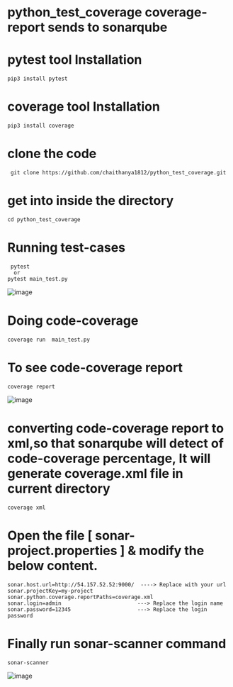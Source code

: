 # python_test_coverage  coverage-report sends to sonarqube
# pytest tool Installation
```
pip3 install pytest
```

# coverage tool Installation

```
pip3 install coverage
```

# clone the code
```
 git clone https://github.com/chaithanya1812/python_test_coverage.git
```
# get into inside the directory
```
cd python_test_coverage
```
# Running test-cases
```
 pytest
  or
pytest main_test.py
```
![image](https://github.com/chaithanya1812/python_test_coverage/assets/111736742/e75d81fe-f430-4830-b6a6-1739658ce27c)

# Doing code-coverage  
```
coverage run  main_test.py
```

# To see code-coverage report 
```
coverage report
```
![image](https://github.com/chaithanya1812/python_test_coverage/assets/111736742/c1d40def-4626-4f01-baad-aa0a58e32e13)

# converting code-coverage report to xml,so that sonarqube will detect of code-coverage percentage, It will generate coverage.xml file in current directory
```
coverage xml
```
# Open the file [ sonar-project.properties ] & modify the below content.
```
sonar.host.url=http://54.157.52.52:9000/  ----> Replace with your url
sonar.projectKey=my-project
sonar.python.coverage.reportPaths=coverage.xml
sonar.login=admin                        ---> Replace the login name
sonar.password=12345                     ---> Replace the login password 
```

# Finally run sonar-scanner command
```
sonar-scanner
```

![image](https://github.com/chaithanya1812/python_test_coverage/assets/111736742/bf53525e-262b-4982-9d33-ff0a0e096a26)




